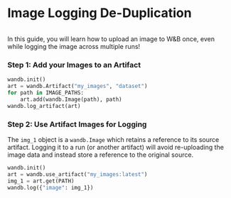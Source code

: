 # Image Logging De-Duplication

[<img src="https://colab.research.google.com/assets/colab-badge.svg" alt="" data-size="original">](https://colab.research.google.com/github/wandb/examples/blob/master/colabs/wandb-log/Image\_Logging\_de\_duplication.ipynb)

In this guide, you will learn how to upload an image to W\&B once, even while logging the image across multiple runs!

### Step 1: Add your Images to an Artifact

```python
wandb.init()
art = wandb.Artifact("my_images", "dataset")
for path in IMAGE_PATHS:
    art.add(wandb.Image(path), path)
wandb.log_artifact(art)
```

### Step 2: Use Artifact Images for Logging

The `img_1` object is a `wandb.Image` which retains a reference to its source artifact. Logging it to a run (or another artifact) will avoid re-uploading the image data and instead store a reference to the original source.

```python
wandb.init()
art = wandb.use_artifact("my_images:latest")
img_1 = art.get(PATH)
wandb.log({"image": img_1})
```
